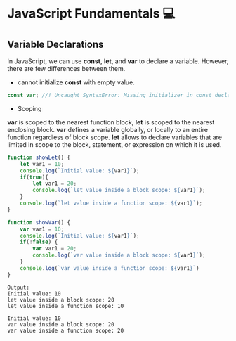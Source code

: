 # JavaScript Fundamentals :computer:

## Variable Declarations
In JavaScript, we can use **const**, **let**, and **var** to declare a variable. However, there are few differences between them.

- cannot initialize **const** with empty value.
```javascript
const var; //! Uncaught SyntaxError: Missing initializer in const declaration
```

- Scoping

**var** is scoped to the nearest function block, **let** is scoped to the nearest enclosing block. **var** defines a variable globally, or locally to an entire function regardless of block scope. **let** allows to declare variables that are limited in scope to the block, statement, or expression on which it is used.
```javascript
function showLet() {
    let var1 = 10;
    console.log(`Initial value: ${var1}`);
    if(true){
        let var1 = 20;
        console.log(`let value inside a block scope: ${var1}`);
    }
    console.log(`let value inside a function scope: ${var1}`);
}

function showVar() {
    var var1 = 10;
    console.log(`Initial value: ${var1}`);
    if(!false) {
        var var1 = 20;
        console.log(`var value inside a block scope: ${var1}`);
    }
    console.log(`var value inside a function scope: ${var1}`)
}
```
```
Output: 
Initial value: 10
let value inside a block scope: 20
let value inside a function scope: 10

Initial value: 10
var value inside a block scope: 20
var value inside a function scope: 20
```